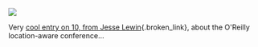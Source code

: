  ![](http://on10.net/images/entries/previewsmall/where20.jpg)

Very [cool entry on 10, from Jesse Lewin](http://on10.net/Blogs/TheShow/3935/){.broken_link}, about the O'Reilly location-aware conference...